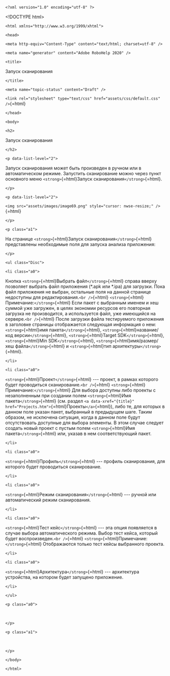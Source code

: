 ```{=html}
<?xml version="1.0" encoding="utf-8" ?>
```
\<!DOCTYPE html>
```{=html}
<html xmlns="http://www.w3.org/1999/xhtml">
```
```{=html}
<head>
```
```{=html}
<meta http-equiv="Content-Type" content="text/html; charset=utf-8" />
```
```{=html}
<meta name="generator" content="Adobe RoboHelp 2020" />
```
```{=html}
<title>
```
Запуск сканирования
```{=html}
</title>
```
```{=html}
<meta name="topic-status" content="Draft" />
```
`<link rel="stylesheet" type="text/css" href="assets/css/default.css" />`{=html}
```{=html}
</head>
```
```{=html}
<body>
```
```{=html}
<h2>
```
Запуск сканирования
```{=html}
</h2>
```
```{=html}
<p data-list-level="2">
```
Запуск сканирования может быть произведен в ручном или в автоматическом
режиме. Запустить сканирование можно через пункт основного меню
`<strong>`{=html}Запуск сканирования`</strong>`{=html}.
```{=html}
</p>
```
```{=html}
<p data-list-level="2">
```
`<img src="assets/images/image69.png" style="cursor: nwse-resize;" />`{=html}
```{=html}
</p>
```
```{=html}
<p class="a1">
```
На странице `<strong>`{=html}Запуск сканирования`</strong>`{=html}
представлены необходимые поля для запуска анализа приложения:
```{=html}
</p>
```
```{=html}
<ul class="Disc">
```
```{=html}
<li class="a0">
```
Кнопка `<strong>`{=html}Выбрать файл`</strong>`{=html} справа вверху
позволяет выбрать файл приложения (*.apk или *.ipa) для загрузки. Пока
файл приложения не выбран, остальные поля на данной странице недоступны
для редактирования.`<br />`{=html}
`<strong>`{=html}Примечание:`</strong>`{=html} Если пакет с выбранным
именем и хеш суммой уже загружен, в целях экономии ресурсов его
повторная загрузка не производится, а используется файл, уже имеющийся
на сервере.`<br />`{=html} После загрузки файла тестируемого приложения
в заголовке страницы отображается следующая информация о нем:
`<strong>`{=html}имя пакета`</strong>`{=html},
`<strong>`{=html}название/код версии`</strong>`{=html},
`<strong>`{=html}Target SDK`</strong>`{=html}, `<strong>`{=html}Min
SDK`</strong>`{=html}, `<strong>`{=html}имя/размер/хеш
файла`</strong>`{=html} и `<strong>`{=html}тип
архитектуры`</strong>`{=html}.
```{=html}
</li>
```
```{=html}
<li class="a0">
```
`<strong>`{=html}Проект`</strong>`{=html} --- проект, в рамках которого
будет проводиться сканирование.`<br />`{=html}
`<strong>`{=html}Примечание:`</strong>`{=html} Для выбора доступны либо
проекты с незаполненным при создании полем `<strong>`{=html}Имя
пакета`</strong>`{=html} (см.
раздел `<a data-xref="{title}" href="Projects.htm">`{=html}Проекты`</a>`{=html}),
либо те, для которых в данном поле указан пакет, выбранный в предыдущем
шаге. Таким образом, не исключена ситуация, когда в данном поле будут
отсутствовать доступные для выбора элементы. В этом случае следует
создать новый проект с пустым полем `<strong>`{=html}Имя
пакета`</strong>`{=html} или, указав в нем соответствующий пакет.
```{=html}
</li>
```
```{=html}
<li class="a0">
```
`<strong>`{=html}Профиль`</strong>`{=html} --- профиль сканирования, для
которого будет проводиться сканирование.
```{=html}
</li>
```
```{=html}
<li class="a0">
```
`<strong>`{=html}Режим сканирования`</strong>`{=html} --- ручной или
автоматический режим сканирования.
```{=html}
</li>
```
```{=html}
<li class="a0">
```
`<strong>`{=html}Тест кейс`</strong>`{=html} --- эта опция появляется в
случае выбора автоматического режима. Выбор тест кейса, который будет
воспроизведен.`<br />`{=html}
`<strong>`{=html}Примечание:`</strong>`{=html} Отображаются только тест
кейсы выбранного проекта.
```{=html}
</li>
```
```{=html}
<li class="a0">
```
`<strong>`{=html}Архитектура`</strong>`{=html} --- архитектура
устройства, на котором будет запущено приложение.
```{=html}
</li>
```
```{=html}
</ul>
```
```{=html}
<p class="a0">
```
 
```{=html}
</p>
```
```{=html}
<p class="a1">
```
 
```{=html}
</p>
```
```{=html}
</body>
```
```{=html}
</html>
```
